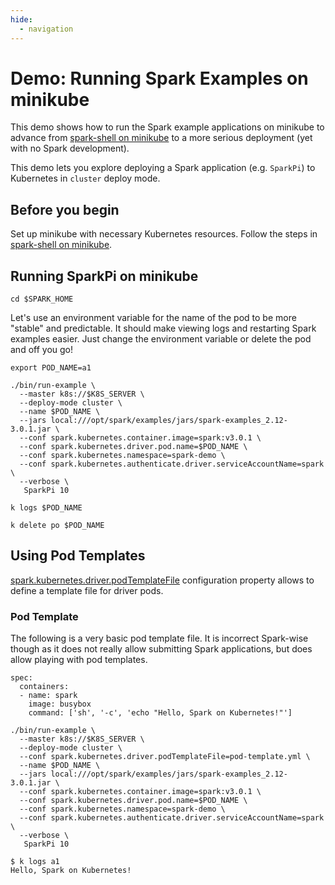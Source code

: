 ```yaml
---
hide:
  - navigation
---
```


# Demo: Running Spark Examples on minikube

This demo shows how to run the Spark example applications on minikube to advance from [spark-shell on minikube](spark-shell-on-minikube.md) to a more serious deployment (yet with no Spark development).

This demo lets you explore deploying a Spark application (e.g. `SparkPi`) to Kubernetes in `cluster` deploy mode.

## Before you begin

Set up minikube with necessary Kubernetes resources. Follow the steps in [spark-shell on minikube](spark-shell-on-minikube.md).

## Running SparkPi on minikube

```text
cd $SPARK_HOME
```

Let's use an environment variable for the name of the pod to be more "stable" and predictable. It should make viewing logs and restarting Spark examples easier. Just change the environment variable or delete the pod and off you go!

```text
export POD_NAME=a1
```

```text
./bin/run-example \
  --master k8s://$K8S_SERVER \
  --deploy-mode cluster \
  --name $POD_NAME \
  --jars local:///opt/spark/examples/jars/spark-examples_2.12-3.0.1.jar \
  --conf spark.kubernetes.container.image=spark:v3.0.1 \
  --conf spark.kubernetes.driver.pod.name=$POD_NAME \
  --conf spark.kubernetes.namespace=spark-demo \
  --conf spark.kubernetes.authenticate.driver.serviceAccountName=spark \
  --verbose \
   SparkPi 10
```

```text
k logs $POD_NAME
```

```text
k delete po $POD_NAME
```

## Using Pod Templates

[spark.kubernetes.driver.podTemplateFile](../configuration-properties.md#spark.kubernetes.driver.podTemplateFile) configuration property allows to define a template file for driver pods.

### Pod Template

The following is a very basic pod template file. It is incorrect Spark-wise though as it does not really allow submitting Spark applications, but does allow playing with pod templates.

```text
spec:
  containers:
  - name: spark
    image: busybox
    command: ['sh', '-c', 'echo "Hello, Spark on Kubernetes!"']
```

```text
./bin/run-example \
  --master k8s://$K8S_SERVER \
  --deploy-mode cluster \
  --conf spark.kubernetes.driver.podTemplateFile=pod-template.yml \
  --name $POD_NAME \
  --jars local:///opt/spark/examples/jars/spark-examples_2.12-3.0.1.jar \
  --conf spark.kubernetes.container.image=spark:v3.0.1 \
  --conf spark.kubernetes.driver.pod.name=$POD_NAME \
  --conf spark.kubernetes.namespace=spark-demo \
  --conf spark.kubernetes.authenticate.driver.serviceAccountName=spark \
  --verbose \
   SparkPi 10
```

```text
$ k logs a1
Hello, Spark on Kubernetes!
```
